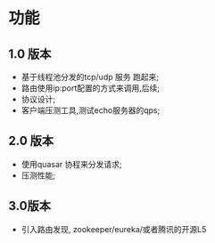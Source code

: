 # 功能
## 1.0 版本
* 基于线程池分发的tcp/udp 服务 跑起来;
* 路由使用ip:port配置的方式来调用,后续;
* 协议设计;
* 客户端压测工具,测试echo服务器的qps;

## 2.0 版本
* 使用quasar 协程来分发请求;
* 压测性能;

## 3.0版本
* 引入路由发现, zookeeper/eureka/或者腾讯的开源L5